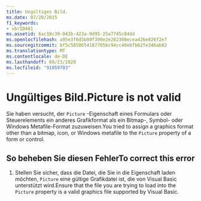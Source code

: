 ```yaml
---
title: Ungültiges Bild.
ms.date: 07/20/2015
f1_keywords:
- vbrID481
ms.assetid: 6ac18c39-042b-423a-9d95-25a7745c84dd
ms.openlocfilehash: a95e3f6d5b89f398e2e282308ecea426e826f2e7
ms.sourcegitcommit: bf5c5850654187705bc94cc40ebfb62fe346ab02
ms.translationtype: MT
ms.contentlocale: de-DE
ms.lasthandoff: 09/23/2020
ms.locfileid: "91059703"
---
```

# <a name="picture-is-not-valid"></a><span data-ttu-id="56589-102">Ungültiges Bild.</span><span class="sxs-lookup"><span data-stu-id="56589-102">Picture is not valid</span></span>

<span data-ttu-id="56589-103">Sie haben versucht, der `Picture` -Eigenschaft eines Formulars oder Steuerelements ein anderes Grafikformat als ein Bitmap-, Symbol- oder Windows Metafile-Format zuzuweisen.</span><span class="sxs-lookup"><span data-stu-id="56589-103">You tried to assign a graphics format other than a bitmap, icon, or Windows metafile to the `Picture` property of a form or control.</span></span>  
  
## <a name="to-correct-this-error"></a><span data-ttu-id="56589-104">So beheben Sie diesen Fehler</span><span class="sxs-lookup"><span data-stu-id="56589-104">To correct this error</span></span>  
  
1. <span data-ttu-id="56589-105">Stellen Sie sicher, dass die Datei, die Sie in die Eigenschaft laden möchten, `Picture` eine gültige Grafikdatei ist, die von Visual Basic unterstützt wird.</span><span class="sxs-lookup"><span data-stu-id="56589-105">Ensure that the file you are trying to load into the `Picture` property is a valid graphics file supported by Visual Basic.</span></span>  
